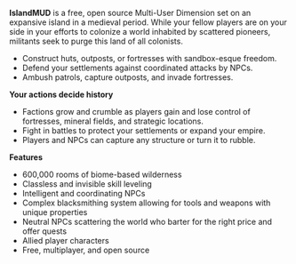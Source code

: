 **IslandMUD** is a free, open source Multi-User Dimension set on an expansive island in a medieval period. While your fellow players are on your side in your efforts to colonize a world inhabited by scattered pioneers, militants seek to purge this land of all colonists.

- Construct huts, outposts, or fortresses with sandbox-esque freedom.
- Defend your settlements against coordinated attacks by NPCs.
- Ambush patrols, capture outposts, and invade fortresses.

**Your actions decide history**
- Factions grow and crumble as players gain and lose control of fortresses, mineral fields, and strategic locations.
- Fight in battles to protect your settlements or expand your empire.
- Players and NPCs can capture any structure or turn it to rubble.

**Features**
- 600,000 rooms of biome-based wilderness
- Classless and invisible skill leveling
- Intelligent and coordinating NPCs
- Complex blacksmithing system allowing for tools and weapons with unique properties
- Neutral NPCs scattering the world who barter for the right price and offer quests
- Allied player characters
- Free, multiplayer, and open source

